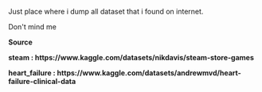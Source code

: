 <p>Just place where i dump all dataset that i found on internet.</p>
<p>Don't mind me</p>

<b>Source<b>
<p>steam : https://www.kaggle.com/datasets/nikdavis/steam-store-games</p>
<p>heart_failure : https://www.kaggle.com/datasets/andrewmvd/heart-failure-clinical-data</p>
